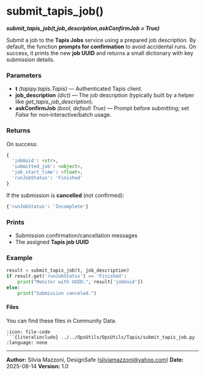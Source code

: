 # submit_tapis_job()
***submit_tapis_job(t,job_description,askConfirmJob = True)***

Submit a job to the **Tapis Jobs** service using a prepared job description. By default, the function **prompts for confirmation** to avoid accidental runs. On success, it prints the new **job UUID** and returns a small dictionary with key submission details.

### Parameters

* **t** *(tapipy.tapis.Tapis)* — Authenticated Tapis client.
* **job_description** *(dict)* — The job description (typically built by a helper like *get_tapis_job_description*).
* **askConfirmJob** *(bool, default True)* — Prompt before submitting; set *False* for non‑interactive/batch usage.

### Returns

On success:

```python
{
  'jobUuid': <str>,
  'submitted_job': <object>,
  'job_start_time': <float>,
  'runJobStatus': 'Finished'
}
```

If the submission is **cancelled** (not confirmed):

```python
{'runJobStatus': 'Incomplete'}
```

### Prints

* Submission confirmation/cancellation messages
* The assigned **Tapis job UUID**

### Example

```python
result = submit_tapis_job(t, job_description)
if result.get('runJobStatus') == 'Finished':
    print("Monitor with UUID:", result['jobUuid'])
else:
    print("Submission canceled.")
```


#### Files
You can find these files in Community Data.

```{dropdown} submit_tapis_job.py
:icon: file-code
```{literalinclude} ../../OpsUtils/OpsUtils/Tapis/submit_tapis_job.py
:language: none
```


---

**Author:** Silvia Mazzoni, DesignSafe (silviamazzoni@yahoo.com)
**Date:** 2025-08-14
**Version:** 1.0